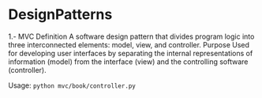 # DesignPatterns

1.- MVC
Definition
A software design pattern that divides program logic into three interconnected elements: model, view, and controller.
Purpose
Used for developing user interfaces by separating the internal representations of information (model) from the interface (view) and the controlling software (controller).

Usage: `python mvc/book/controller.py`
